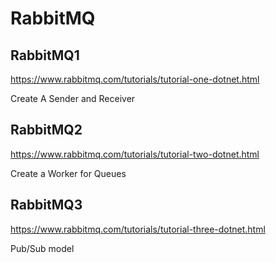 # RabbitMQ

## RabbitMQ1

https://www.rabbitmq.com/tutorials/tutorial-one-dotnet.html

Create A Sender and Receiver

## RabbitMQ2

https://www.rabbitmq.com/tutorials/tutorial-two-dotnet.html

Create a Worker for Queues

## RabbitMQ3

https://www.rabbitmq.com/tutorials/tutorial-three-dotnet.html

Pub/Sub model
